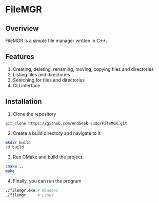 # FileMGR
## Overiview
FileMGR is a simple file manager written in C++.

## Features
1. Creating, deleting, renaming, moving, copying files and directories
2. Listing files and directories
3. Searching for files and directories
4. CLI interface

## Installation
1. Clone the repository
```sh
git clone https://github.com/AndGeek-sudo/FileMGR.git
```
2. Create a build directory and navigate to it
```sh
mkdir build
cd build
```
3. Run CMake and build the project
```sh
cmake ..
make
```
4. Finally, you can run the program
```sh
./filemgr.exe # Windows
./filemgr     # Linux
```